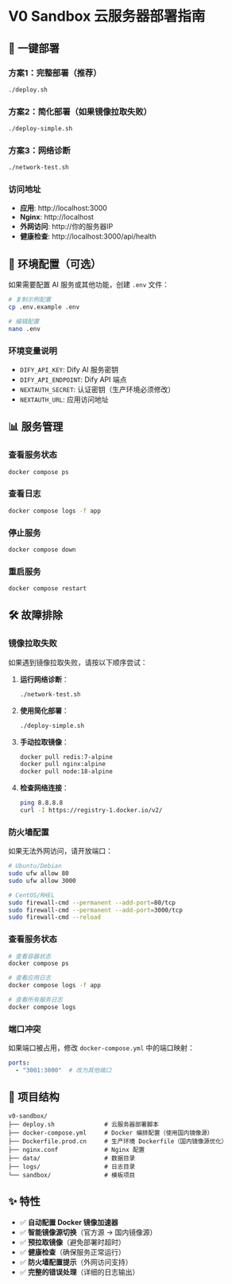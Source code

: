 # V0 Sandbox 云服务器部署指南

## 🚀 一键部署

### 方案1：完整部署（推荐）
```bash
./deploy.sh
```

### 方案2：简化部署（如果镜像拉取失败）
```bash
./deploy-simple.sh
```

### 方案3：网络诊断
```bash
./network-test.sh
```

### 访问地址
- **应用**: http://localhost:3000
- **Nginx**: http://localhost
- **外网访问**: http://你的服务器IP
- **健康检查**: http://localhost:3000/api/health

## 🔧 环境配置（可选）

如果需要配置 AI 服务或其他功能，创建 `.env` 文件：

```bash
# 复制示例配置
cp .env.example .env

# 编辑配置
nano .env
```

### 环境变量说明
- `DIFY_API_KEY`: Dify AI 服务密钥
- `DIFY_API_ENDPOINT`: Dify API 端点
- `NEXTAUTH_SECRET`: 认证密钥（生产环境必须修改）
- `NEXTAUTH_URL`: 应用访问地址

## 📊 服务管理

### 查看服务状态
```bash
docker compose ps
```

### 查看日志
```bash
docker compose logs -f app
```

### 停止服务
```bash
docker compose down
```

### 重启服务
```bash
docker compose restart
```

## 🛠️ 故障排除

### 镜像拉取失败
如果遇到镜像拉取失败，请按以下顺序尝试：

1. **运行网络诊断**：
   ```bash
   ./network-test.sh
   ```

2. **使用简化部署**：
   ```bash
   ./deploy-simple.sh
   ```

3. **手动拉取镜像**：
   ```bash
   docker pull redis:7-alpine
   docker pull nginx:alpine
   docker pull node:18-alpine
   ```

4. **检查网络连接**：
   ```bash
   ping 8.8.8.8
   curl -I https://registry-1.docker.io/v2/
   ```

### 防火墙配置
如果无法外网访问，请开放端口：

```bash
# Ubuntu/Debian
sudo ufw allow 80
sudo ufw allow 3000

# CentOS/RHEL
sudo firewall-cmd --permanent --add-port=80/tcp
sudo firewall-cmd --permanent --add-port=3000/tcp
sudo firewall-cmd --reload
```

### 查看服务状态
```bash
# 查看容器状态
docker compose ps

# 查看应用日志
docker compose logs -f app

# 查看所有服务日志
docker compose logs
```

### 端口冲突
如果端口被占用，修改 `docker-compose.yml` 中的端口映射：
```yaml
ports:
  - "3001:3000"  # 改为其他端口
```

## 📁 项目结构
```
v0-sandbox/
├── deploy.sh              # 云服务器部署脚本
├── docker-compose.yml     # Docker 编排配置（使用国内镜像源）
├── Dockerfile.prod.cn     # 生产环境 Dockerfile（国内镜像源优化）
├── nginx.conf             # Nginx 配置
├── data/                  # 数据目录
├── logs/                  # 日志目录
└── sandbox/               # 模板项目
```

## ✨ 特性

- ✅ **自动配置 Docker 镜像加速器**
- ✅ **智能镜像源切换**（官方源 → 国内镜像源）
- ✅ **预拉取镜像**（避免部署时超时）
- ✅ **健康检查**（确保服务正常运行）
- ✅ **防火墙配置提示**（外网访问支持）
- ✅ **完整的错误处理**（详细的日志输出）
